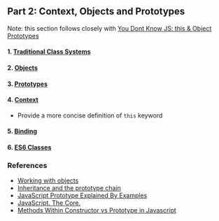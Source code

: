 ## Part 2: Context, Objects and Prototypes

Note: this section follows closely with [You Dont Know JS: this & Object Prototypes](https://github.com/getify/You-Dont-Know-JS/blob/master/this%20%26%20object%20prototypes/ch1.md)

#### 1. [Traditional Class Systems](Classes.md)

#### 2. [Objects](Objects.md)

#### 3. [Prototypes](Prototypes.md)

#### 4. [Context](Context.md)

- Provide a more concise definition of `this` keyword

#### 5. [Binding](Binding.md)

#### 6. [ES6 Classes](ES6Classes.md)

### References

- [Working with objects](https://developer.mozilla.org/en-US/docs/Web/JavaScript/Guide/Working_with_Objects#Using_a_constructor_function)
- [Inheritance and the prototype chain](https://developer.mozilla.org/en-US/docs/Web/JavaScript/Inheritance_and_the_prototype_chain)
- [JavaScript Prototype Explained By Examples](http://www.javascripttutorial.net/javascript-prototype/)
- [JavaScript. The Core.](http://dmitrysoshnikov.com/ecmascript/javascript-the-core/)
- [Methods Within Constructor vs Prototype in Javascript](https://www.thecodeship.com/web-development/methods-within-constructor-vs-prototype-in-javascript/)
